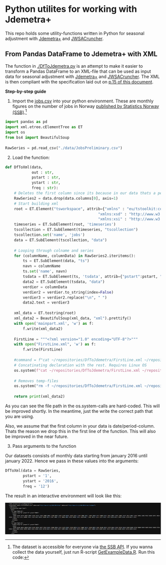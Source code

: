 # Python utilites for working with Jdemetra+

This repo holds some utility-functions written in Python for seasonal adjustment with [Jdemetra+](https://jdemetradocumentation.github.io/JDemetra-documentation/) and [JWSACruncher](https://github.com/jdemetra/jwsacruncher/wiki). 

## From Pandas DataFrame to Jdemetra+ with XML

The function in [./DfToJdemetra.py](https://github.com/statisticsnorway/DfToJdemetra/blob/main/DfToJdemetra.py) is an attempt to make it easier to transform a Pandas DataFrame to an XML-file that can be used as input data for seasonal adjustment with [Jdemetra+](https://jdemetradocumentation.github.io/JDemetra-documentation/) and [JWSACruncher](https://github.com/jdemetra/jwsacruncher/wiki). The XML is then compliant with the specification laid out on [p.15 of this document](https://ec.europa.eu/eurostat/cros/system/files/jdemetra_user_guide.pdf). 

**Step-by-step guide**

1. Import the [jobs.csv](https://github.com/statisticsnorway/DfToJdemetra/blob/main/data/JobsPreliminary.csv) into your python environment. These are monthly figures on the number of jobs in Norway [published by Statistics Norway (SSB)](https://www.ssb.no/en/statbank/table/13126/).[^1]

[^1]: The dataset is accessible for everyone via [the SSB API](https://www.ssb.no/en/api). If you wanna collect the data yourself, just run R-script [GetExampleData.R](https://github.com/statisticsnorway/DfToJdemetra/blob/main/GetExampleData.R). Run this code: 

```python
import pandas as pd
import xml.etree.cElementTree as ET
import os
from bs4 import BeautifulSoup

RawSeries = pd.read_csv("./data/JobsPreliminary.csv")
```

2. Load the function: 

```python
def DfToXml(data,
            out : str,
            pstart : str,
            ystart : str,
            freq : str):
    # Deletes the first column since its because in our data thats a period-column
    RawSeries2 = data.drop(data.columns[0], axis=1)
    # Start building xml
    root = ET.Element("tsworkspace", attrib={"xmlns" : "eu/tstoolkit:core",
                                          "xmlns:xsd" : "http://www.w3.org/2001/XMLSchema",
                                          "xmlns:xsi" : "http://www.w3.org/2001/XMLSchema-instance"})
    timeseries = ET.SubElement(root, 'timeseries')
    tscollection = ET.SubElement(timeseries, "tscollection")
    tscollection.set('name', 'jobs')
    data = ET.SubElement(tscollection, "data")

    # Looping through colname and series
    for (columnName, columnData) in RawSeries2.iteritems():
        ts = ET.SubElement(data, "ts")
        navn = columnName
        ts.set('name', navn)
        tsdata = ET.SubElement(ts, 'tsdata', attrib={"pstart":pstart, "ystart":ystart, "freq":freq})
        data2 = ET.SubElement(tsdata, "data")
        verdier = columnData
        verdier2 = verdier.to_string(index=False)
        verdier3 = verdier2.replace("\n", " ")
        data2.text = verdier3

    xml_data = ET.tostring(root)
    xml_data2 = BeautifulSoup(xml_data, "xml").prettify()
    with open('mainpart.xml', 'w') as f:  
        f.write(xml_data2)
        
    FirstLine = """<?xml version="1.0" encoding="UTF-8"?>"""
    with open("FirstLine.xml", 'w') as f:
        f.write(FirstLine)
    
    #command = f"cat ~/repositories/DfToJdemetra/FirstLine.xml ~/repositories/DfToJdemetra/mainpart.xml > ./data/{out}.xml"
    # Concatinating declaration with the rest. Requires Linux OS
    os.system(f"cat ~/repositories/DfToJdemetra/FirstLine.xml ~/repositories/DfToJdemetra/mainpart.xml > ./data/{out}.xml")

    # Removes temp-files
    os.system("rm -f ~/repositories/DfToJdemetra/FirstLine.xml ~/repositories/DfToJdemetra/mainpart.xml")
    
    return print(xml_data2)
```

As you can see the file path in the os.system-calls are hard-coded. This will be improved shortly. In the meantime, just the write the correct path that you are using.

Also, we assume that the first column in your data is date/period-column. Thats the reason we drop this in the first line of the function. This will also be improved in the near future. 

3. Pass arguments to the function

Our datasets consists of monthly data starting from january 2016 until january 2022. Hence we pass in these values into the arguments: 

```python
DfToXml(data = RawSeries,
        pstart = '1',
        ystart = '2016',
        freq = '12')
```

The result in an interactive environment will look like this: 

![](https://github.com/statisticsnorway/DfToJdemetra/blob/main/pictures/example_xml.png?raw=true)
